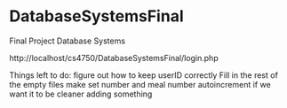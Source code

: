 # DatabaseSystemsFinal
Final Project Database Systems


http://localhost/cs4750/DatabaseSystemsFinal/login.php

Things left to do:
figure out how to keep userID correctly 
Fill in the rest of the empty files
make set number and meal number autoincrement if we want it to be cleaner
adding something